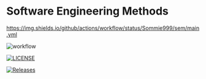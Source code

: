 # Software Engineering Methods
https://img.shields.io/github/actions/workflow/status/Sommie999/sem/main.yml

![workflow](https://github.com/Sommie999/sem/actions/workflows/main.yml/badge.svg)

[![LICENSE](https://img.shields.io/github/license/Sommie999/sem.svg?style=flat-square)](https://github.com/Sommie999/sem/blob/master/LICENSE)

[![Releases](https://img.shields.io/github/release/Sommie999/sem/all.svg?style=flat-square)](https://github.com/Sommie999/sem/releases)

